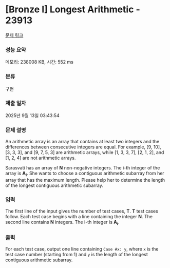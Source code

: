 # [Bronze I] Longest Arithmetic - 23913 

[문제 링크](https://www.acmicpc.net/problem/23913) 

### 성능 요약

메모리: 238008 KB, 시간: 552 ms

### 분류

구현

### 제출 일자

2025년 9월 13일 03:43:54

### 문제 설명

<p>An arithmetic array is an array that contains at least two integers and the differences between consecutive integers are equal. For example, [9, 10], [3, 3, 3], and [9, 7, 5, 3] are arithmetic arrays, while [1, 3, 3, 7], [2, 1, 2], and [1, 2, 4] are not arithmetic arrays.</p>

<p>Sarasvati has an array of <b>N</b> non-negative integers. The i-th integer of the array is <b>A<sub>i</sub></b>. She wants to choose a contiguous arithmetic subarray from her array that has the maximum length. Please help her to determine the length of the longest contiguous arithmetic subarray.</p>

### 입력 

 <p>The first line of the input gives the number of test cases, <b>T</b>. <b>T</b> test cases follow. Each test case begins with a line containing the integer <b>N</b>. The second line contains <b>N</b> integers. The i-th integer is <b>A<sub>i</sub></b>.</p>

### 출력 

 <p>For each test case, output one line containing <code>Case #x: y</code>, where <code>x</code> is the test case number (starting from 1) and <code>y</code> is the length of the longest contiguous arithmetic subarray.</p>

